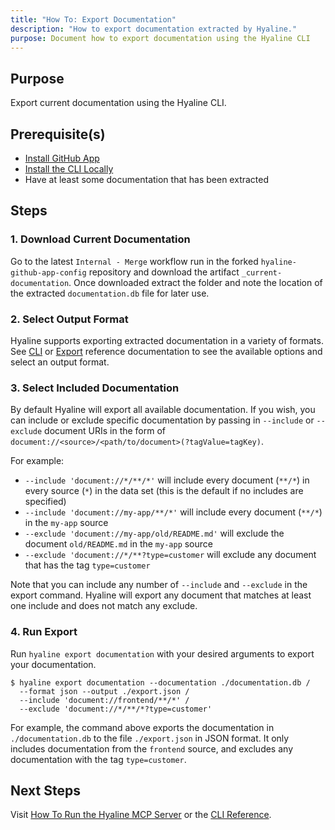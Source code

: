 ```yaml
---
title: "How To: Export Documentation"
description: "How to export documentation extracted by Hyaline."
purpose: Document how to export documentation using the Hyaline CLI
---
```

## Purpose
Export current documentation using the Hyaline CLI.

## Prerequisite(s)
- [Install GitHub App](./install-github-app.md)
- [Install the CLI Locally](./install-cli-locally.md)
- Have at least some documentation that has been extracted

## Steps

### 1. Download Current Documentation
Go to the latest `Internal - Merge` workflow run in the forked `hyaline-github-app-config` repository and download the artifact `_current-documentation`. Once downloaded extract the folder and note the location of the extracted `documentation.db` file for later use.

### 2. Select Output Format
Hyaline supports exporting extracted documentation in a variety of formats. See [CLI](../reference/cli.md) or [Export](../reference/export.md) reference documentation to see the available options and select an output format.

### 3. Select Included Documentation
By default Hyaline will export all available documentation. If you wish, you can include or exclude specific documentation by passing in `--include` or `--exclude` document URIs in the form of `document://<source>/<path/to/document>(?tagValue=tagKey)`.

For example:
- `--include 'document://*/**/*'` will include every document (`**/*`) in every source (`*`) in the data set (this is the default if no includes are specified)
- `--include 'document://my-app/**/*'` will include every document (`**/*`) in the `my-app` source
- `--exclude 'document://my-app/old/README.md'` will exclude the document `old/README.md` in the `my-app` source
- `--exclude 'document://*/**?type=customer` will exclude any document that has the tag `type=customer`

Note that you can include any number of `--include` and `--exclude` in the export command. Hyaline will export any document that matches at least one include and does not match any exclude.

### 4. Run Export
Run `hyaline export documentation` with your desired arguments to export your documentation.

```
$ hyaline export documentation --documentation ./documentation.db /
  --format json --output ./export.json /
  --include 'document://frontend/**/*' /
  --exclude 'document://*/**/*?type=customer'
```
For example, the command above exports the documentation in `./documentation.db` to the file `./export.json` in JSON format. It only includes documentation from the `frontend` source, and excludes any documentation with the tag `type=customer`.

## Next Steps
Visit [How To Run the Hyaline MCP Server](./run-mcp-server.md) or the [CLI Reference](../reference/cli.md).
